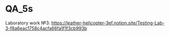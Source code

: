 # QA_5s

Laboratory work №3: https://leather-helicopter-3ef.notion.site/Testing-Lab-3-f8a6eac1758c4acfa66fa1f1f3cb993b

